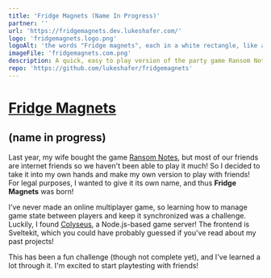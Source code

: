 ```yaml
---
title: 'Fridge Magnets (Name In Progress)'
partner: ''
url: 'https://fridgemagnets.dev.lukeshafer.com/'
logo: 'fridgemagnets.logo.png'
logoAlt: 'the words "Fridge magnets", each in a white rectangle, like a word magnet on a fridge.'
imageFile: 'fridgemagnets.com.png'
description: A quick, easy to play version of the party game Ransom Notes (not affiliated, I
repo: 'https://github.com/lukeshafer/fridgemagnets'
---
```


# [Fridge Magnets](https://fridge.dev.lukeshafer.com/)

## (name in progress)

Last year, my wife bought the game [Ransom Notes](https://www.veryspecialgames.com/products/ransom-notes-the-ridiculous-word-magnet-game), but most of our friends are internet friends so we haven't been able to play it much! So I decided to take it into my own hands and make my own version to play with friends! For legal purposes, I wanted to give it its own name, and thus **Fridge Magnets** was born!

I've never made an online multiplayer game, so learning how to manage game state between players and keep it synchronized was a challenge. Luckily, I found [Colyseus](https://www.colyseus.io/), a Node.js-based game server! The frontend is Sveltekit, which you could have probably guessed if you've read about my past projects!

This has been a fun challenge (though not complete yet), and I've learned a lot through it. I'm excited to start playtesting with friends!
